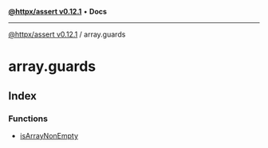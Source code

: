 [**@httpx/assert v0.12.1**](../README.md) • **Docs**

***

[@httpx/assert v0.12.1](../README.md) / array.guards

# array.guards

## Index

### Functions

- [isArrayNonEmpty](functions/isArrayNonEmpty.md)
